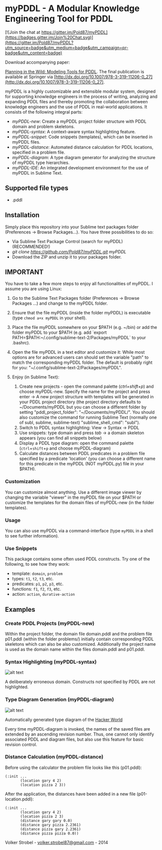myPDDL - A Modular Knowledge Engineering Tool for PDDL
=======================================================

[![Join the chat at
https://gitter.im/Pold87/myPDDL](https://badges.gitter.im/Join%20Chat.svg)](https://gitter.im/Pold87/myPDDL?utm_source=badge&utm_medium=badge&utm_campaign=pr-badge&utm_content=badge)

Download accompanying paper:

[Planning in the Wild: Modeling Tools for
PDDL](https://raw.githubusercontent.com/Pold87/myPDDL/master/mypddl.pdf). The
final publication is available at Springer via
[http://dx.doi.org/10.1007/978-3-319-11206-0_27](http://dx.doi.org/10.1007/978-3-319-11206-0_27).

myPDDL is a highly customizable and extensible modular system,
designed for supporting knowledge engineers in the process of writing,
analyzing and expanding PDDL files and thereby promoting the
collaboration between knowledge engineers and the use of PDDL in
real-world applications. It consists of the following integral parts:

- _myPDDL-new_: Create a myPDDL project folder structure with PDDL
  domain and problem skeletons.
- _myPDDL-syntax_: A context-aware syntax highlighting feature.
- _myPDDL-snippet_: Code snippets (templates), which can be inserted
in myPDDL files.
- _myPDDL-distance_: Automated distance calculation for PDDL
  locations, specified in a problem file.
- _myPDDL-diagram_: A type diagram generator for analyzing the
  structure of myPDDL type hierarchies.
- _myPDDL-IDE_: An integrated development environment for the use
of myPDDL in Sublime Text.

Supported file types
-------------------

- .pddl

Installation
------------

Simply place this repository into your Sublime text packages folder (Preferences \-\> Browse Packages...). You have three possibilities to do so:
- Via Sublime Text Package Control (search for myPDDL) (RECOMMENDED!)
- *git clone https://github.com/Pold87/myPDDL.git myPDDL* 
- Download the ZIP and unzip it to your packages folder.


IMPORTANT
----------

You have to take a few more steps to enjoy all functionalities of myPDDL. I assume you are using Linux:

1. Go to the Sublime Text Packages folder (Preferences -> Browse Packages ...) and change to the myPDDL folder.
2. Ensure that the file myPDDL (inside the folder myPDDL) is executable (type `chmod a+x myPDDL` in your shell).
3. Place the file myPDDL somewhere on your $PATH (e.g. ~/bin) or add the folder myPDDL to your $PATH (e.g. add `export PATH=$PATH:~/.config/sublime-text-2/Packages/myPDDL` to your .bashrc).

4. Open the file myPDDL in a text editor and customize it: While most options are for advanced users can should set the variable "path" to match the corresponding myPDDL folder. The default is probably right for you: "~/.config/sublime-text-2/Packages/myPDDL".
5. Enjoy (in Sublime Text):

    1. Create new projects -  open the command palette (*ctrl+shift+p*) and choose myPDDL-new. Specify the name for the project and press enter -> A new project structure with templates will be generated in your PDDL project directory (the project directory defaults to ~/Documents/myPDDL but you can choose a different folder by setting "pddl_project_folder": "~/Documents/myPDDL/". You should also customize the command for running Sublime Text (normally one of subl, sublime, sublime-text) "sublime_shell_cmd": "subl"). 
    2. Switch to PDDL syntax highlighting: View -> Syntax -> PDDL  
    3. Use snippets: type domain and press *tab* -> a domain skeleton appears (you can find all snippets below)
    4. Display a PDDL type diagram: open the command palette (`ctrl`+`shift`+`p` and choose myPDDL-diagram)
    5. Calculate distances between PDDL predicates in a problem file specified by a predicate 'location' (you can choose a different name for this predicate in the myPDDL (NOT myPDDL.py) file in your $PATH). 

### Customization

You can customize almost anything. Use a different image viewer by changing the variable "viewer" in the myPDDL file on your $PATH or customize the templates for the domain files of myPDDL-new (in the folder templates). 

### Usage

You can also use myPDDL via a command-interface (type `myPDDL` in a shell to see further information).

### Use Snippets

This package contains some often used PDDL constructs. Try one of the following, to see how they work:

* template: `domain`, `problem`
* types: `t1`, `t2`, `t3`, etc.
* predicates: `p1`, `p2`, `p3`, etc.
* functions: `f1`, `f2`, `f3`, etc.
* action: `action`, `durative-action`

Examples
-----------

### Create PDDL Projects (myPDDL-new)

Within the project folder, the domain file domain.pddl and
the problem file p01.pddl (within the folder
problems/) initially contain corresponding PDDL skeletons
which can also be also customized. Additionally the project name is
used as the domain name within the files domain.pddl and p01.pddl.

### Syntax Highlighting (myPDDL-syntax)

![alt
 text](https://raw.githubusercontent.com/Pold87/myPDDL/master/examples/coffee_errors_img.png
 "PDDL syntax highlighting - Theme: Monokai")

A deliberately erroneous domain. Constructs not specified by PDDL are not highlighted.

### Type Diagram Generation (myPDDL-diagram)

![alt
 text](https://raw.githubusercontent.com/Pold87/myPDDL/master/examples/diagram.png
 "An automatically generated type diagram of the Hacker World using
 myPDDL-diagram")

Automatically generated type diagram of the [Hacker
World](https://github.com/Pold87/myPDDL/blob/master/examples/hacker-world.pddl)

Every time myPDDL-diagram is invoked, the names of the saved files are
extended by an ascending revision number. Thus, one cannot only
identify associated PDDL and diagram files, but also use this feature
for basic revision control.

### Distance Calculation (myPDDL-distance)

Before using the calculator the problem file looks like this (p01.pddl):
```
(:init ...
       (location gary 4 2)
       (location pizza 2 3))
```

After the application, the distances have been added in a new file (p01-location.pddl):
```
(:init ...
       (location gary 4 2)
       (location pizza 2 3)
       (distance gary gary 0.0)
       (distance gary pizza 2.2361)
       (distance pizza gary 2.2361)
       (distance pizza pizza 0.0))
```

Volker Strobel - <volker.strobel87@gmail.com> - 2014 
